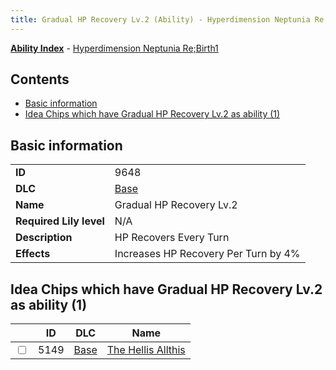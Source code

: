 ```yaml
---
title: Gradual HP Recovery Lv.2 (Ability) - Hyperdimension Neptunia Re;Birth1
---
```


[**Ability Index**](/neptunia/rb1/ability/index.html) - [Hyperdimension Neptunia Re;Birth1](/neptunia/rb1)

## Contents

- [Basic information](#basic-information)
- [Idea Chips which have Gradual HP Recovery Lv.2 as ability (1)](#idea-chips-which-have-gradual-hp-recovery-lv2-as-ability-1)

## Basic information

|   |   |
| -- | -- |
| **ID** | 9648
**DLC** | [Base](/neptunia/rb1/dlc/1-base.html)
**Name** | Gradual HP Recovery Lv.2
**Required Lily level** | N/A
**Description** | HP Recovers Every Turn
**Effects** | Increases HP Recovery Per Turn by 4% |


## Idea Chips which have Gradual HP Recovery Lv.2 as ability (1)

|    | ID | DLC | Name |
| -- | -- | --- | ---- |
| <input type="checkbox" id="rb1-item-1-5149" class="trackbox" /> | 5149 | [Base](/neptunia/rb1/dlc/1-base.html) | [The Hellis Allthis](/neptunia/rb1/item/1-5149-the-hellis-allthis.html) |
